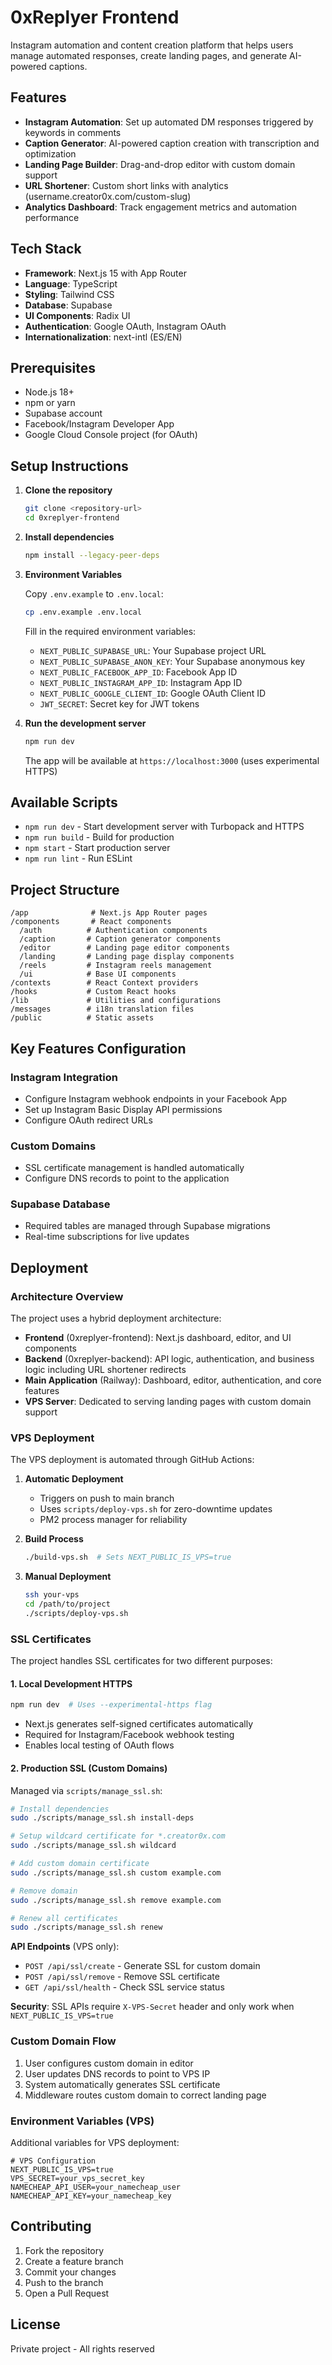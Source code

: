 # 0xReplyer Frontend

Instagram automation and content creation platform that helps users manage automated responses, create landing pages, and generate AI-powered captions.

## Features

- **Instagram Automation**: Set up automated DM responses triggered by keywords in comments
- **Caption Generator**: AI-powered caption creation with transcription and optimization
- **Landing Page Builder**: Drag-and-drop editor with custom domain support
- **URL Shortener**: Custom short links with analytics (username.creator0x.com/custom-slug)
- **Analytics Dashboard**: Track engagement metrics and automation performance

## Tech Stack

- **Framework**: Next.js 15 with App Router
- **Language**: TypeScript
- **Styling**: Tailwind CSS
- **Database**: Supabase
- **UI Components**: Radix UI
- **Authentication**: Google OAuth, Instagram OAuth
- **Internationalization**: next-intl (ES/EN)

## Prerequisites

- Node.js 18+ 
- npm or yarn
- Supabase account
- Facebook/Instagram Developer App
- Google Cloud Console project (for OAuth)

## Setup Instructions

1. **Clone the repository**
   ```bash
   git clone <repository-url>
   cd 0xreplyer-frontend
   ```

2. **Install dependencies**
   ```bash
   npm install --legacy-peer-deps
   ```

3. **Environment Variables**
   
   Copy `.env.example` to `.env.local`:
   ```bash
   cp .env.example .env.local
   ```

   Fill in the required environment variables:
   - `NEXT_PUBLIC_SUPABASE_URL`: Your Supabase project URL
   - `NEXT_PUBLIC_SUPABASE_ANON_KEY`: Your Supabase anonymous key
   - `NEXT_PUBLIC_FACEBOOK_APP_ID`: Facebook App ID
   - `NEXT_PUBLIC_INSTAGRAM_APP_ID`: Instagram App ID
   - `NEXT_PUBLIC_GOOGLE_CLIENT_ID`: Google OAuth Client ID
   - `JWT_SECRET`: Secret key for JWT tokens

4. **Run the development server**
   ```bash
   npm run dev
   ```

   The app will be available at `https://localhost:3000` (uses experimental HTTPS)

## Available Scripts

- `npm run dev` - Start development server with Turbopack and HTTPS
- `npm run build` - Build for production
- `npm start` - Start production server
- `npm run lint` - Run ESLint

## Project Structure

```
/app              # Next.js App Router pages
/components       # React components
  /auth          # Authentication components
  /caption       # Caption generator components
  /editor        # Landing page editor components
  /landing       # Landing page display components
  /reels         # Instagram reels management
  /ui            # Base UI components
/contexts        # React Context providers
/hooks           # Custom React hooks
/lib             # Utilities and configurations
/messages        # i18n translation files
/public          # Static assets
```

## Key Features Configuration

### Instagram Integration
- Configure Instagram webhook endpoints in your Facebook App
- Set up Instagram Basic Display API permissions
- Configure OAuth redirect URLs

### Custom Domains
- SSL certificate management is handled automatically
- Configure DNS records to point to the application

### Supabase Database
- Required tables are managed through Supabase migrations
- Real-time subscriptions for live updates

## Deployment

### Architecture Overview

The project uses a hybrid deployment architecture:

- **Frontend** (0xreplyer-frontend): Next.js dashboard, editor, and UI components
- **Backend** (0xreplyer-backend): API logic, authentication, and business logic including URL shortener redirects
- **Main Application** (Railway): Dashboard, editor, authentication, and core features
- **VPS Server**: Dedicated to serving landing pages with custom domain support

### VPS Deployment

The VPS deployment is automated through GitHub Actions:

1. **Automatic Deployment**
   - Triggers on push to main branch
   - Uses `scripts/deploy-vps.sh` for zero-downtime updates
   - PM2 process manager for reliability

2. **Build Process**
   ```bash
   ./build-vps.sh  # Sets NEXT_PUBLIC_IS_VPS=true
   ```

3. **Manual Deployment**
   ```bash
   ssh your-vps
   cd /path/to/project
   ./scripts/deploy-vps.sh
   ```

### SSL Certificates

The project handles SSL certificates for two different purposes:

#### 1. Local Development HTTPS
```bash
npm run dev  # Uses --experimental-https flag
```
- Next.js generates self-signed certificates automatically
- Required for Instagram/Facebook webhook testing
- Enables local testing of OAuth flows

#### 2. Production SSL (Custom Domains)

Managed via `scripts/manage_ssl.sh`:

```bash
# Install dependencies
sudo ./scripts/manage_ssl.sh install-deps

# Setup wildcard certificate for *.creator0x.com
sudo ./scripts/manage_ssl.sh wildcard

# Add custom domain certificate
sudo ./scripts/manage_ssl.sh custom example.com

# Remove domain
sudo ./scripts/manage_ssl.sh remove example.com

# Renew all certificates
sudo ./scripts/manage_ssl.sh renew
```

**API Endpoints** (VPS only):
- `POST /api/ssl/create` - Generate SSL for custom domain
- `POST /api/ssl/remove` - Remove SSL certificate
- `GET /api/ssl/health` - Check SSL service status

**Security**: SSL APIs require `X-VPS-Secret` header and only work when `NEXT_PUBLIC_IS_VPS=true`

### Custom Domain Flow

1. User configures custom domain in editor
2. User updates DNS records to point to VPS IP
3. System automatically generates SSL certificate
4. Middleware routes custom domain to correct landing page

### Environment Variables (VPS)

Additional variables for VPS deployment:

```env
# VPS Configuration
NEXT_PUBLIC_IS_VPS=true
VPS_SECRET=your_vps_secret_key
NAMECHEAP_API_USER=your_namecheap_user
NAMECHEAP_API_KEY=your_namecheap_key
```

## Contributing

1. Fork the repository
2. Create a feature branch
3. Commit your changes
4. Push to the branch
5. Open a Pull Request

## License

Private project - All rights reserved